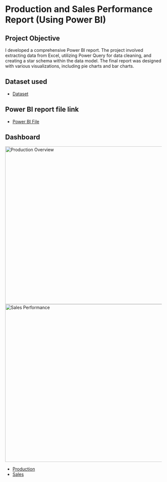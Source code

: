 # Production and Sales Performance Report (Using Power BI)
## Project Objective

I developed a comprehensive Power BI report. The project involved extracting data from Excel, utilizing Power Query for data cleaning, and creating a star schema within the data model. The final report was designed with various visualizations, including pie charts and bar charts.

## Dataset used
- <a href = "https://github.com/balumahendrak/Sales-Report-/blob/main/PowerBI_Practice_Dataset.xlsx">Dataset</a>
## Power BI report file link
- <a href = "https://github.com/balumahendrak/Sales-Report-/blob/main/Production%20and%20Sales%20Performance%20Report.pbix">Power BI File</a>
## Dashboard
<img width="958" height="506" alt="Production Overview" src="https://github.com/user-attachments/assets/5e4eae68-cd19-4544-95fb-ad0a9ce5f73d" />
<img width="959" height="506" alt="Sales Performance" src="https://github.com/user-attachments/assets/ee8a678b-ad6b-44f9-9930-3cfeccd000c7" />


- <a href = "https://github.com/balumahendrak/Sales-Report-/blob/main/Production%20Overview.png">Production</a>
- <a href = "https://github.com/balumahendrak/Sales-Report-/blob/main/Sales%20Performance.png">Sales</a>
